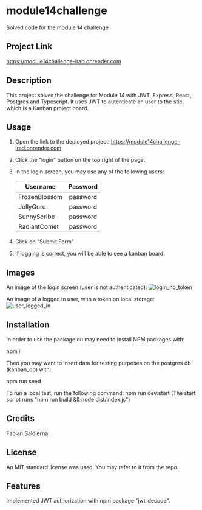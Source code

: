 # module14challenge
Solved code for the module 14 challenge

## Project Link
https://module14challenge-irad.onrender.com

## Description
This project solves the challenge for Module 14 with JWT, Express, React, Postgres and Typescript. It uses JWT to autenticate an user to the stie, which is a Kanban project board.

## Usage
1. Open the link to the deployed project: https://module14challenge-irad.onrender.com
2. Click the "login" button on the top right of the page.
3. In the login screen, you may use any of the following users:
   
     | Username      |  Password     |
     | ------------- |:-------------:|
     | FrozenBlossom |  password     | 
     | JollyGuru     |  password     |
     | SunnyScribe   |  password     | 
     | RadiantComet  |  password     |

4. Click on "Submit Form"
5. If logging is correct, you will be able to see a kanban board.

## Images

An image of the login screen (user is not authenticated):
![login_no_token](https://github.com/user-attachments/assets/da917ed5-51bb-4f37-b695-cae7a7809003)

An image of a logged in user, with a token on local storage:
![user_logged_in](https://github.com/user-attachments/assets/f2c6dd9d-f037-4f99-90ce-2c6b88b4762f)


## Installation
In order to use the package ou may need to install NPM packages with:

  npm i

Then you may want to insert data for testing purposes on the postgres db (kanban_db) with:

  npm run seed

To run a local test, run the following command: npm run dev:start (The start script runs "npm run build && node dist/index.js")

## Credits
Fabian Saldierna.

## License
An MIT standard license was used. You may refer to it from the repo.

## Features
Implemented JWT authorization with npm package "jwt-decode".

